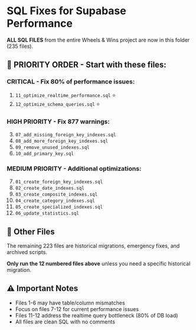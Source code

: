 # SQL Fixes for Supabase Performance

**ALL SQL FILES** from the entire Wheels & Wins project are now in this folder (235 files).

## 🚨 PRIORITY ORDER - Start with these files:

### CRITICAL - Fix 80% of performance issues:
1. `11_optimize_realtime_performance.sql` ⭐
2. `12_optimize_schema_queries.sql` ⭐

### HIGH PRIORITY - Fix 877 warnings:
3. `07_add_missing_foreign_key_indexes.sql`
4. `08_add_more_foreign_key_indexes.sql`
5. `09_remove_unused_indexes.sql`
6. `10_add_primary_key.sql`

### MEDIUM PRIORITY - Additional optimizations:
7. `01_create_foreign_key_indexes.sql`
8. `02_create_date_indexes.sql`
9. `03_create_composite_indexes.sql`
10. `04_create_category_indexes.sql`
11. `05_create_specialized_indexes.sql`
12. `06_update_statistics.sql`

## 📁 Other Files
The remaining 223 files are historical migrations, emergency fixes, and archived scripts.

**Only run the 12 numbered files above** unless you need a specific historical migration.

## ⚠️ Important Notes
- Files 1-6 may have table/column mismatches
- Focus on files 7-12 for current performance issues
- Files 11-12 address the realtime query bottleneck (80% of DB load)
- All files are clean SQL with no comments